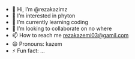 - 👋 Hi, I’m @rezakazimz
- 👀 I’m interested in phyton
- 🌱 I’m currently learning coding
- 💞️ I’m looking to collaborate on no where
- 📫 How to reach me rezakazemi03@gamil.com
- 😄 Pronouns: kazem
- ⚡ Fun fact: ...

<!---
rezakazimz/rezakazimz is a ✨ special ✨ repository because its `README.md` (this file) appears on your GitHub profile.
You can click the Preview link to take a look at your changes.
--->
